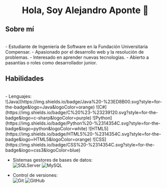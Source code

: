 <h1 align="center"><b> Hola, Soy Alejandro Aponte 👋</b></h1>

## Sobre mí
<br>
- Estudiante de Ingeniería de Software en la Fundación Universitaria Compensar.
- Apasionado por el desarrollo web y la resolución de problemas.
- Interesado en aprender nuevas tecnologías.
- Abierto a pasantías o roles como desarrollador junior.

## Habilidades
<br>
- Lenguajes:<br>
    ![Java](https://img.shields.io/badge/Java%20-%23ED8B00.svg?style=for-the-badge&logo=Java&logoColor=orange)
    ![C#](https://img.shields.io/badge/C%20%23-%23239120.svg?style=for-the-badge&logo=c-sharp&logoColor=purple)
    ![Python](https://img.shields.io/badge/Python%20-%2314354C.svg?style=for-the-badge&logo=python&logoColor=white) 
    ![HTML5](https://img.shields.io/badge/HTML5%20-%2314354C.svg?style=for-the-badge&logo=HTML5&logoColor=orange)
    ![CSS](https://img.shields.io/badge/CSS%20-%2314354C.svg?style=for-the-badge&logo=css3&logoColor=blue)
    <br>
    
- Sistemas gestores de bases de datos:<br>
    ![SQLServer](https://img.shields.io/badge/SQLServer%20-%2314354C.svg?style=for-the-badge&logo=SQLServer&logoColor=red)
    ![MySQL](https://img.shields.io/badge/MySQL%20-%2314354C.svg?style=for-the-badge&logo=MySQL&logoColor=blue)<br>
    
- Control de versiones:<br>
    ![Git](https://img.shields.io/badge/Git%20-%2314354C.svg?style=for-the-badge&logo=Git&logoColor=orange)
    ![GitHub](https://img.shields.io/badge/github-%23121011.svg?style=for-the-badge&logo=github&logoColor=white)
  

